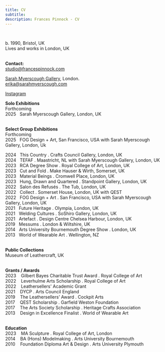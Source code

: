 ```yaml
---
title: CV
subtitle: 
description: Frances Pinnock - CV
---
```


<br />  

b. 1990, Bristol, UK  
Lives and works in London, UK   
<br />  

**Contact:**  
studio@francespinnock.com  

[Sarah Myerscough Gallery](https://www.sarahmyerscough.com/artists/151-frances-pinnock/), London.  
erika@sarahmyerscough.com  

[Instagram](https://www.instagram.com/francespinnock/)
<br />  
 

**Solo Exhibitions**  
Forthcoming  
2025&nbsp;&nbsp;&nbsp;Sarah Myerscough Gallery, London, UK  
<br />  

**Select Group Exhibitions**  
Forthcoming  
2025&nbsp;&nbsp;&nbsp;FOG Design + Art, San Francisco, USA with Sarah Myerscough Gallery, London, Uk  

2024&nbsp;&nbsp;&nbsp;This Country . Crafts Council Gallery, London, UK      
2024&nbsp;&nbsp;&nbsp;TEFAF . Maastricht, NL with Sarah Myerscough Gallery, London, UK  
2023&nbsp;&nbsp;&nbsp;RCA Degree Show . Royal College of Art, London, UK  
2023&nbsp;&nbsp;&nbsp;Cut and Fold . Make Hauser & Wirth, Somerset, UK  
2023&nbsp;&nbsp;&nbsp;Material Beings . Cromwell Place, London, UK  
2023&nbsp;&nbsp;&nbsp;Hung, Drawn and Quartered . Standpoint Gallery, London, UK  
2022&nbsp;&nbsp;&nbsp;Salon des Refusés . The Tub, London, UK  
2022&nbsp;&nbsp;&nbsp;Collect . Somerset House, London, UK with QEST      
2022&nbsp;&nbsp;&nbsp;FOG Design + Art . San Francisco, USA with Sarah Myerscough Gallery, London, UK  
2021&nbsp;&nbsp;&nbsp;Future Heritage . Olympia, London, UK  
2021&nbsp;&nbsp;&nbsp;Welding Cultures . SoShiro Gallery, London, UK  
2021&nbsp;&nbsp;&nbsp;Artefact . Design Centre Chelsea Harbour, London, UK  
2019&nbsp;&nbsp;&nbsp;Messums . London & Wiltshire, UK  
2014&nbsp;&nbsp;&nbsp;Arts University Bournemouth Degree Show . London, UK  
2013&nbsp;&nbsp;&nbsp;World of Wearable Art . Wellington, NZ  
<br />  

**Public Collections**  
Museum of Leathercraft, UK  
<br />  

**Grants / Awards**  
2023&nbsp;&nbsp;&nbsp; Gilbert Bayes Charitable Trust Award . Royal College of Art  
2022&nbsp;&nbsp;&nbsp; Leverhulme Arts Scholarship . Royal College of Art   
2022&nbsp;&nbsp;&nbsp; Leathersellers' Academic Grant     
2021&nbsp;&nbsp;&nbsp; DYCP . Arts Council England  
2019&nbsp;&nbsp;&nbsp; The Leathersellers’ Award . Cockpit Arts  
2017&nbsp;&nbsp;&nbsp; QEST Scholarship . Garfield Weston Foundation  
2017&nbsp;&nbsp;&nbsp; The Arts Society Scholarship . Heritage Crafts Association  
2013&nbsp;&nbsp;&nbsp; Design in Excellence Finalist . World of Wearable Art  
<br />  

**Education**  
2023&nbsp;&nbsp;&nbsp; MA Sculpture . Royal College of Art, London  
2014&nbsp;&nbsp;&nbsp; BA (Hons) Modelmaking . Arts University Bournemouth  
2010&nbsp;&nbsp;&nbsp; Foundation Diploma Art & Design . Arts University Plymouth  
<br /> 



  










 











